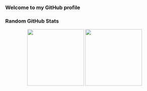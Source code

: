 ### Welcome to my GitHub profile



### Random GitHub Stats

<div align="center">
  <img height="180em" src="https://github-readme-stats.vercel.app/api?username=kryo91&count_private=true&show_icons=true&theme=vision-friendly-dark&include_all_commits=true" />
  <img height="180em" src="https://github-readme-stats.vercel.app/api/top-langs/?username=kryo91&layout=compact&theme=vision-friendly-dark" />
</div>
